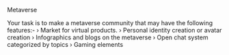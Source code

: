 Metaverse

Your task is to make a metaverse community that may
have the following features:-
› Market for virtual products.
› Personal identity creation or avatar creation
› Infographics and blogs on the metaverse
› Open chat system categorized by topics
› Gaming elements
